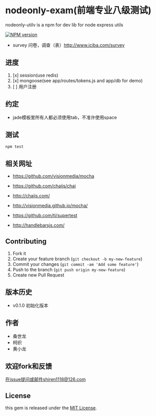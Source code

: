 nodeonly-exam(前端专业八级测试)
============================

nodeonly-utilv is a npm for dev lib for node express utils

[![NPM version](https://badge.fury.io/js/nodeonly-util.svg)](http://badge.fury.io/js/nodeonly-util)

- survey 问卷，调查（表）http://www.iciba.com/survey

## 进度

1. [x] session(use redis)
1. [x] mongoose(see app/routes/tokens.js and app/db  for demo)
1. [ ] 用户注册


## 约定

- jade模板里所有人都必须使用tab，不准许使用space

## 测试

	npm test

## 相关网址

- https://github.com/visionmedia/mocha
- https://github.com/chaijs/chai
- http://chaijs.com/
- http://visionmedia.github.io/mocha/
- https://github.com/tj/supertest

- http://handlebarsjs.com/

## Contributing

1. Fork it
2. Create your feature branch (`git checkout -b my-new-feature`)
3. Commit your changes (`git commit -am 'Add some feature'`)
4. Push to the branch (`git push origin my-new-feature`)
5. Create new Pull Request

## 版本历史

- v0.1.0 初始化版本 

## 作者

- 桑世龙
- 柯织
- 黄小龙

## 欢迎fork和反馈

在issue提问或邮件shiren1118@126.com

## License

this gem is released under the [MIT License](http://www.opensource.org/licenses/MIT).
